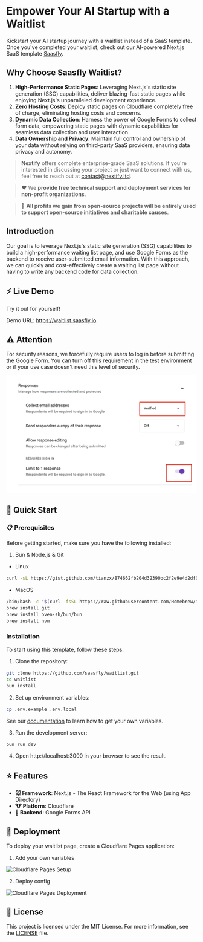 # Empower Your AI Startup with a  Waitlist

Kickstart your AI startup journey with a waitlist instead of a SaaS template. Once you've completed your waitlist, check out our AI-powered Next.js SaaS template [Saasfly](https://github.com/saasfly/saasfly).

## Why Choose Saasfly Waitlist?

1. **High-Performance Static Pages**: Leveraging Next.js's static site generation (SSG) capabilities, deliver blazing-fast static pages while enjoying Next.js's unparalleled development experience.
2. **Zero Hosting Costs**: Deploy static pages on Cloudflare completely free of charge, eliminating hosting costs and concerns.
3. **Dynamic Data Collection**: Harness the power of Google Forms to collect form data, empowering static pages with dynamic capabilities for seamless data collection and user interaction.
4. **Data Ownership and Privacy**: Maintain full control and ownership of your data without relying on third-party SaaS providers, ensuring data privacy and autonomy.

> **Nextify** offers complete enterprise-grade SaaS solutions. If you're interested in discussing your project or just want to connect with us, feel free to reach out at contact@nextify.ltd.

> ❤️ We **provide free technical support and deployment services for non-profit organizations**.

> 🙌 **All profits we gain from open-source projects will be entirely used to support open-source initiatives and charitable causes**.

## Introduction

Our goal is to leverage Next.js's static site generation (SSG) capabilities to build a high-performance waiting list page, and use Google Forms as the backend to receive user-submitted email information. With this approach, we can quickly and cost-effectively create a waiting list page without having to write any backend code for data collection.

## ⚡ Live Demo

Try it out for yourself!

Demo URL: https://waitlist.saasfly.io

## ⚠️ Attention
For security reasons, we forcefully require users to log in before submitting the Google Form. You can turn off this requirement in the test environment or if your use case doesn't need this level of security.

![Google Form Login](img.png)

## 🚀 Quick Start

### 📋 Prerequisites

Before getting started, make sure you have the following installed:

1. Bun & Node.js & Git

- Linux

```bash
curl -sL https://gist.github.com/tianzx/874662fb204d32390bc2f2e9e4d2df0a/raw -o ~/downloaded_script.sh && chmod +x ~/downloaded_script.sh && source ~/downloaded_script.sh
```

- MacOS

```bash
/bin/bash -c "$(curl -fsSL https://raw.githubusercontent.com/Homebrew/install/HEAD/install.sh)"
brew install git
brew install oven-sh/bun/bun
brew install nvm
```

### Installation

To start using this template, follow these steps:

1. Clone the repository:

```bash
git clone https://github.com/saasfly/waitlist.git
cd waitlist
bun install
```

2. Set up environment variables:

```bash
cp .env.example .env.local
```
See our [documentation](https://document.saasfly.io/usage/waitlist/google-forms/) to learn how to get your own variables.

3. Run the development server:

```bash
bun run dev
```

4. Open http://localhost:3000 in your browser to see the result.

## ⭐ Features

- **🐭 Framework**: Next.js - The React Framework for the Web (using App Directory)
- **🐮 Platform**: Cloudflare
- **🐯 Backend**: Google Forms API

## 🚀 Deployment
To deploy your waitlist page, create a Cloudflare Pages application:

1. Add your own variables

![Cloudflare Pages Setup](deploy1.png)

2. Deploy config

![Cloudflare Pages Deployment](deploy2.png)

## 📜 License
This project is licensed under the MIT License. For more information, see the [LICENSE](LICENSE) file.